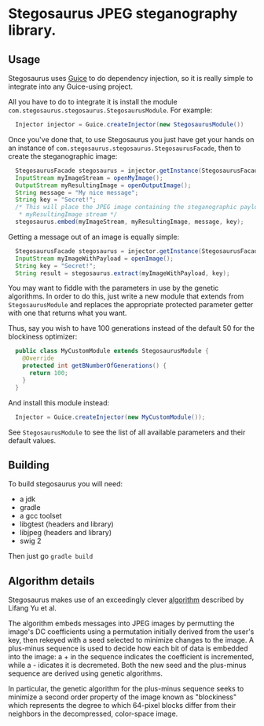 Stegosaurus JPEG steganography library.
=======================================

Usage
-----

Stegosaurus uses [Guice](https://github.com/google/guice) to do dependency
injection, so it is really simple to integrate into any Guice-using project.

All you have to do to integrate it is install the module
`com.stegosaurus.stegosaurus.StegosaurusModule`.
For example:

```java
  Injector injector = Guice.createInjector(new StegosaurusModule())
```

Once you've done that, to use Stegosaurus you just have get your hands on an instance
of `com.stegosaurus.stegosaurus.StegosaurusFacade`, then to create the steganographic image:

```java
  StegosaurusFacade stegosaurus = injector.getInstance(StegosaurusFacade.class);
  InputStream myImageStream = openMyImage();
  OutputStream myResultingImage = openOutputImage();
  String message = "My nice message";
  String key = "Secret!";
  /* This will place the JPEG image containing the steganographic payload in the
   * myResultingImage stream */
  stegosaurus.embed(myImageStream, myResultingImage, message, key);
```

Getting a message out of an image is equally simple:

```java
  StegosaurusFacade stegosaurus = injector.getInstance(StegosaurusFacade.class);
  InputStream myImageWithPayload = openImage();
  String key = "Secret!";
  String result = stegosaurus.extract(myImageWithPayload, key);
```

You may want to fiddle with the parameters in use by the genetic algorithms.
In order to do this, just write a new module that extends from `StegosaurusModule` and
replaces the appropriate protected parameter getter with one that returns what you want.

Thus, say you wish to have 100 generations instead of the default 50 for the blockiness
optimizer:

```java
  public class MyCustomModule extends StegosaurusModule {
    @Override
    protected int getBNumberOfGenerations() {
      return 100;
    }
  }
```

And install this module instead:

```java
  Injector = Guice.createInjector(new MyCustomModule());
```

See `StegosaurusModule` to see the list of all available parameters
and their default values.

Building
--------

To build stegosaurus you will need:
  - a jdk
  - gradle
  - a gcc toolset
  - libgtest (headers and library)
  - libjpeg  (headers and library)
  - swig 2

Then just go `gradle build`

Algorithm details
-----------------

Stegosaurus makes use of an exceedingly clever [algorithm](http://citeseerx.ist.psu.edu/viewdoc/download?doi=10.1.1.705.779&rep=rep1&type=pdf)
described by Lifang Yu et al. 

The algorithm embeds messages into JPEG images by permutting the image's DC
coefficients using a permutation initially derived from the user's key, then
rekeyed with a seed selected to minimize changes to the image. A plus-minus
sequence is used to decide how each bit of data is embedded into the image:
a + in the sequence indicates the coefficient is incremented, while a -
idicates it is decremeted. Both the new seed and the plus-minus sequence
are derived using genetic algorithms.

In particular, the genetic algorithm for the plus-minus sequence seeks to
minimize a second order property of the image known as "blockiness" which
represents the degree to which 64-pixel blocks differ from their neighbors
in the decompressed, color-space image.
